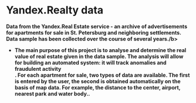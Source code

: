 <h1> Yandex.Realty data</h1>
<b>Data from the Yandex.Real Estate service - an archive of advertisements for apartments for sale in St. Petersburg and neighboring settlements. Data sample has been collected over the course of several years./b>
<ul><li>The main purpose of this project is to analyse and determine the real value of real estate given in the data sample. The analysis will  allow for building an automated system: it will track anomalies and fraudulent activity</li>.
</li>For each apartment for sale, two types of data are available. The first is entered by the user, the second is obtained automatically on the basis of map data. For example, the distance to the center, airport, nearest park and water body.</li>.</ul>
